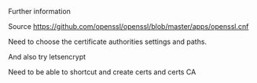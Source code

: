 Further information

Source https://github.com/openssl/openssl/blob/master/apps/openssl.cnf

Need to choose the certificate authorities settings and paths.

And also try letsencrypt

Need to be able to shortcut and create certs and certs CA


